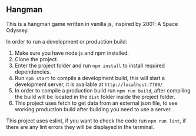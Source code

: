## Hangman

This is a hangman game written in vanilla js, inspired by 2001: A Space Odyssey.

In order to run a development or production build:

1. Make sure you have node.js and npm installed.
2. Clone the project.
3. Enter the project folder and run `npm install` to install required dependencies.
4. Run `npm start` to compile a development build, this will start a development server, it is available at `http://localhost:7700/`
5. In order to compile a production build run `npm run build`, after compiling the build will be located in the `dist` folder inside the project folder.
6. This project uses fetch to get data from an external json file, to see working production build after building you need to use a server.

This project uses eslint, if you want to check the code run `npm run lint`, if there are any lint errors they will be displayed in the terminal.